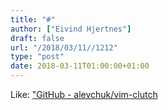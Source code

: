 ```yaml
---
title: "#"
author: ["Eivind Hjertnes"]
draft: false
url: "/2018/03/11//1212"
type: "post"
date: 2018-03-11T01:00:00+01:00
---
```


Like: ["GitHub -
alevchuk/vim-clutch](https://github.com/alevchuk/vim-clutch)
